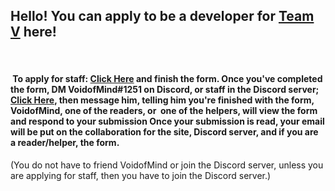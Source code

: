 
<h2>Hello! You can apply to be a developer for <a href="https://www.teamvoid.cf">Team V</a> here!</h2>
<p>&nbsp;</p>
<h4>&nbsp;To apply for staff: <a href="https://forms.gle/AEw8SNPjVooUqBcZ8">Click Here</a> and finish the form. Once you've completed the form, DM VoidofMind#1251 on Discord, or staff in the Discord server; <a href="https://discord.gg/VKxVtsFv26">Click Here</a>, then message him, telling him you're finished with the form, VoidofMind, one of the readers, or&nbsp; one of the helpers, will view the form and respond to your submission Once your submission is read, your email will be put on the collaboration for the site, Discord server, and if you are a reader/helper, the form.</h4>
<p>(You do not have to friend VoidofMind or join the Discord server, unless you are applying for staff, then you have to join the Discord server.)</p>

